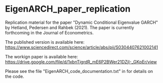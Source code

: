 # EigenARCH_paper_replication
Replication material for the paper "Dynamic Conditional Eigenvalue GARCH" by Hetland, Pedersen and Rahbek (2021). The paper is currently forthcoming in the Journal of Econometrics.

The published version is available here: https://www.sciencedirect.com/science/article/abs/pii/S0304407621002141

The workign paper is available here: https://drive.google.com/file/d/1xbnTigrdR_mE6P2BWer21DZjI-_GKpEr/view

Please see the file "EigenARCH_code_documentation.txt" in for details on the code.

